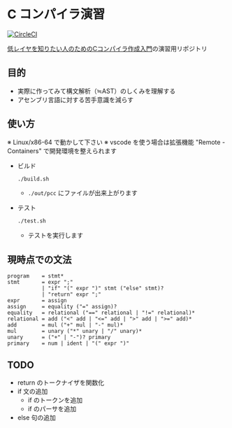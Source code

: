 # C コンパイラ演習

[![CircleCI](https://circleci.com/gh/kzok/exercise-c-compiler.svg?style=shield)](https://circleci.com/gh/kzok/exercise-c-compiler)

[低レイヤを知りたい人のためのCコンパイラ作成入門](https://www.sigbus.info/compilerbook)の演習用リポジトリ

## 目的

- 実際に作ってみて構文解析（≒AST）のしくみを理解する
- アセンブリ言語に対する苦手意識を減らす

## 使い方

※ Linux/x86-64 で動かして下さい
※ vscode を使う場合は拡張機能 "Remote - Containers" で開発環境を整えられます

- ビルド
  ```bash
  ./build.sh
  ```

  - `./out/pcc` にファイルが出来上がります

- テスト
  ```bash
  ./test.sh
  ```

  - テストを実行します

## 現時点での文法

```
program    = stmt*
stmt       = expr ";"
           | "if" "(" expr ")" stmt ("else" stmt)?
           | "return" expr ";"
expr       = assign
assign     = equality ("=" assign)?
equality   = relational ("==" relational | "!=" relational)*
relational = add ("<" add | "<=" add | ">" add | ">=" add)*
add        = mul ("+" mul | "-" mul)*
mul        = unary ("*" unary | "/" unary)*
unary      = ("+" | "-")? primary
primary    = num | ident | "(" expr ")"
```

## TODO

- return のトークナイザを関数化
- if 文の追加
  - if のトークンを追加
  - if のパーサを追加
- else 句の追加
